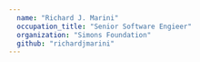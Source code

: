```yaml
---
  name: "Richard J. Marini"
  occupation_title: "Senior Software Engieer"
  organization: "Simons Foundation"
  github: "richardjmarini"
---
```

